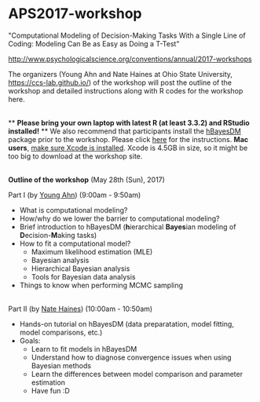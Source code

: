 # APS2017-workshop
"Computational Modeling of Decision-Making Tasks With a Single Line of Coding: Modeling Can Be as Easy as Doing a T-Test"

http://www.psychologicalscience.org/conventions/annual/2017-workshops


The organizers (Young Ahn and Nate Haines at Ohio State University, https://ccs-lab.github.io/) of the workshop will post the outline of the workshop and detailed instructions along with R codes for the workshop here. 
<br><br>

** **Please bring your own laptop with latest R (at least 3.3.2) and RStudio installed!**  ** 
We also recommend that participants install the [hBayesDM](https://github.com/CCS-Lab/hBayesDM) package prior to the workshop. Please click [here](http://rstudio-pubs-static.s3.amazonaws.com/164729_63b74e0329ff4d39aac2cfd0d8b21b5b.html#how-to-install-hbayesdm) for the instructions. **Mac users**, [make sure Xcode is installed](https://github.com/stan-dev/rstan/wiki/RStan-Mac-OS-X-Prerequisite-Installation-Instructions#step2_3). Xcode is 4.5GB in size, so it might be too big to download at the workshop site.
<br><br>

**Outline of the workshop** (May 28th (Sun), 2017)

Part I (by [Young Ahn](https://ccs-lab.github.io/team/young-ahn/)) (9:00am - 9:50am)
- What is computational modeling?
- How/why do we lower the barrier to computational modeling?
- Brief introduction to hBayesDM (**h**ierarchical **Bayes**ian modeling of **D**ecision-**M**aking tasks)
- How to fit a computational model?
  - Maximum likelihood estimation (MLE) 
  - Bayesian analysis 
  - Hierarchical Bayesian analysis
  - Tools for Bayesian data analysis
- Things to know when performing MCMC sampling 
<br><br>

Part II (by [Nate Haines](https://ccs-lab.github.io/team/nate-haines/)) (10:00am - 10:50am)
- Hands-on tutorial on hBayesDM (data preparatation, model fitting, model comparisons, etc.)
- Goals: 
  - Learn to fit models in hBayesDM
  - Understand how to diagnose convergence issues when using Bayesian methods
  - Learn the differences between model comparison and parameter estimation
  - Have fun :D
